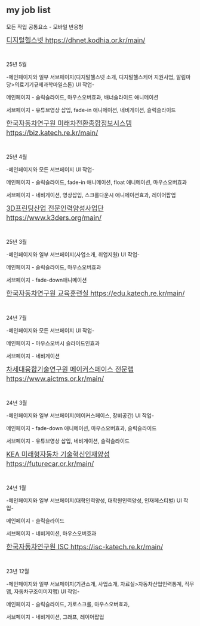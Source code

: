 <h2 style="color:#333; font-weight:bold; font-size:24px;">my job list</h2>
<p>모든 작업 공통요소 - 모바일 반응형</p>
<a href="https://dhnet.kodhia.or.kr/main/" target="_blank" style="display:block;margin-bottom:10px;font-size:18px;line-height:1.4;color:#333;">디지털헬스넷 https://dhnet.kodhia.or.kr/main/</a><br /> 
<p>25년 5월</p>
<p>-메인페이지와 일부 서브페이지(디지털헬스넷 소개, 디지털헬스케어 지원사업, 알림마당>의료기기규제과학마일스톤) UI 작업-</p>
<p>메인페이지 - 슬릭슬라이드, 마우스오버효과, 배너슬라이드 애니메이션 </p>
<p>서브페이지 - 유튜브영상 삽입, fade-in 애니메이션, 네비게이션, 슬릭슬라이드</p>
<a href="https://biz.katech.re.kr/main/" target="_blank" style="display:block;margin-bottom:10px;font-size:18px;line-height:1.4;color:#333;">한국자동차연구원 미래차전환종합정보시스템 https://biz.katech.re.kr/main/</a><br /> 
<p>25년 4월</p>
<p>-메인페이지와 모든 서브페이지 UI 작업-</p>
<p>메인페이지 - 슬릭슬라이드, fade-in 애니메이션, float 애니메이션, 마우스오버효과</p>
<p>서브페이지 - 네비게이션, 영상삽입, 스크롤다운시 애니메이션효과, 레이어팝업</p>
<a href="https://www.k3ders.org/main/" target="_blank" style="display:block;margin-bottom:10px;font-size:18px;line-height:1.4;color:#333;">3D프린팅산업 전문인력양성사업단 https://www.k3ders.org/main/</a><br /> 
<p>25년 3월</p>
<p>-메인페이지와 일부 서브페이지(사업소개, 취업지원) UI 작업-</p>
<p>메인페이지 - 슬릭슬라이드, 마우스오버효과 </p>
<p>서브페이지 - fade-down애니메이션</p>
<a href="https://edu.katech.re.kr/main/" target="_blank" style="display:block;margin-bottom:10px;font-size:18px;line-height:1.4;color:#333;">한국자동차연구원 교육훈련실 https://edu.katech.re.kr/main/</a><br />
<p>24년 7월</p>
<p>-메인페이지와 모든 서브페이지 UI 작업-</p>
<p>메인페이지 - 마우스오버시 슬라이드인효과</p>
<p>서브페이지 - 네비게이션</p>
<a href="https://www.aictms.or.kr/main/" target="_blank" style="display:block;margin-bottom:10px;font-size:18px;line-height:1.4;color:#333;">차세대융합기술연구원 메이커스페이스 전문랩 https://www.aictms.or.kr/main/</a><br /> 
<p>24년 3월</p>
<p>-메인페이지와 일부 서브페이지(메이커스페이스, 장비공간) UI 작업-</p>
<p>메인페이지 - fade-down 애니메이션, 마우스오버효과, 슬릭슬라이드</p>
<p>서브페이지 - 유튜브영상 삽입, 네비게이션, 슬릭슬라이드</p>
<a href="https://futurecar.or.kr/main/" target="_blank" style="display:block;margin-bottom:10px;font-size:18px;line-height:1.4;color:#333;">KEA 미래형자동차 기술혁신인재양성 https://futurecar.or.kr/main/</a><br /> 
<p>24년 1월</p>
<p>-메인페이지와 일부 서브페이지(대학인력양성, 대학원인력양성, 인재페스티벌) UI 작업-</p>
<p>메인페이지 - 슬릭슬라이드 </p>
<p>서브페이지 - 네비게이션, 마우스오버효과</p>
<a href="https://isc-katech.re.kr/main/" target="_blank" style="display:block;margin-bottom:10px;font-size:18px;line-height:1.4;color:#333;">한국자동차연구원 ISC https://isc-katech.re.kr/main/</a><br /> 
<p>23년 12월</p>
<p>-메인페이지와 일부 서브페이지(기관소개, 사업소개, 자료실>자동차산업인력통계, 직무맵, 자동차구조이미지맵) UI 작업-</p>
<p>메인페이지 - 슬릭슬라이드, 가로스크롤, 마우스오버효과, </p>
<p>서브페이지 - 네비게이션, 그래프, 레이어팝업</p>

